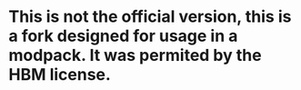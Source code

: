 
# This is not the official version, this is a fork designed for usage in a modpack. It was permited by the HBM license. 

